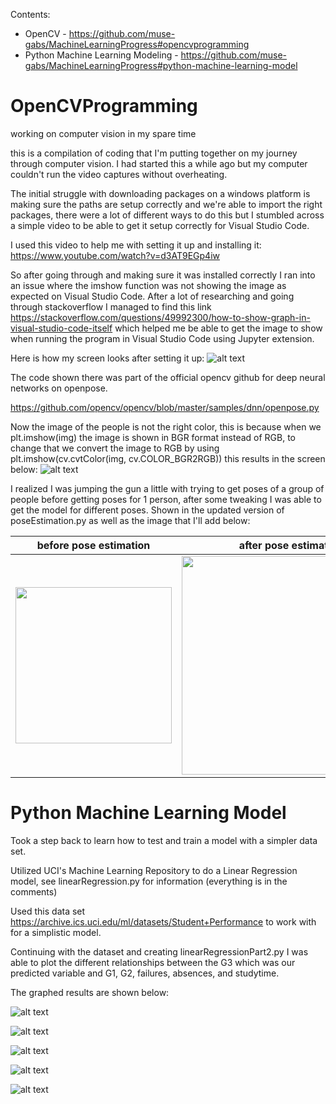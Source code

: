 Contents:
* OpenCV - https://github.com/muse-gabs/MachineLearningProgress#opencvprogramming
* Python Machine Learning Modeling - https://github.com/muse-gabs/MachineLearningProgress#python-machine-learning-model

# OpenCVProgramming
working on computer vision in my spare time

this is a compilation of coding that I'm putting together on my journey through computer vision. I had started this a while ago but my computer couldn't run the video captures without overheating. 

The initial struggle with downloading packages on a windows platform is making sure the paths are setup correctly and we're able to import the right packages, there were a lot of different ways to do this but I stumbled across a simple video to be able to get it setup correctly for Visual Studio Code. 

I used this video to help me with setting it up and installing it:
https://www.youtube.com/watch?v=d3AT9EGp4iw

So after going through and making sure it was installed correctly I ran into an issue where the imshow function was not showing the image as expected on Visual Studio Code. After a lot of researching and going through stackoverflow I managed to find this link https://stackoverflow.com/questions/49992300/how-to-show-graph-in-visual-studio-code-itself
which helped me be able to get the image to show when running the program in Visual Studio Code using Jupyter extension.

Here is how my screen looks after setting it up: 
![alt text](https://github.com/muse-gabs/OpenCVProgramming/blob/main/getting%20image%20to%20show%20in%20visual%20studio%20code.png?raw=true)

The code shown there was part of the official opencv github for deep neural networks on openpose.

https://github.com/opencv/opencv/blob/master/samples/dnn/openpose.py

Now the image of the people is not the right color, this is because when we plt.imshow(img) the image is shown in BGR format instead of RGB, to change that we convert the image to RGB by using plt.imshow(cv.cvtColor(img, cv.COLOR_BGR2RGB)) this results in the screen below:
![alt text](https://github.com/muse-gabs/MachineLearningProgress/blob/main/change%20image%20to%20RGB.png)

I realized I was jumping the gun a little with trying to get poses of a group of people before getting poses for 1 person, after some tweaking I was able to get the model for different poses. Shown in the updated version of poseEstimation.py as well as the image that I'll add below:



| before pose estimation      | after pose estimation     |
|-----------------------------|---------------------------|
| <img src="https://github.com/muse-gabs/MachineLearningProgress/blob/main/testpose.jpg" width="250"> | <img src="https://github.com/muse-gabs/MachineLearningProgress/blob/main/poseResult1.png" width="350"> |
# Python Machine Learning Model

Took a step back to learn how to test and train a model with a simpler data set.

Utilized UCI's Machine Learning Repository to do a Linear Regression model, see linearRegression.py for information (everything is in the comments)

Used this data set https://archive.ics.uci.edu/ml/datasets/Student+Performance to work with for a simplistic model. 

Continuing with the dataset and creating linearRegressionPart2.py I was able to plot the different relationships between the G3 which was our predicted variable and G1, G2, failures, absences, and studytime. 

The graphed results are shown below:

![alt text](https://github.com/muse-gabs/MachineLearningProgress/blob/main/G1Chart.png)

![alt text](https://github.com/muse-gabs/MachineLearningProgress/blob/main/G2Chart.png)

![alt text](https://github.com/muse-gabs/MachineLearningProgress/blob/main/failureChart.png)

![alt text](https://github.com/muse-gabs/MachineLearningProgress/blob/main/absencesChart.png)

![alt text](https://github.com/muse-gabs/MachineLearningProgress/blob/main/studytimeChart.png)

